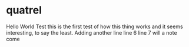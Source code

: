 # quatrel
Hello World Test
this is the first test of how this thing works
and it seems interesting, to say the least.
Adding another line
line 6
line 7
will a note come
